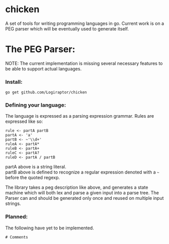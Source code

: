 chicken
=========

A set of tools for writing programming languages in go. Current work is on a PEG parser which will be eventually used to generate itself.

The PEG Parser:
======

NOTE: The current implementation is missing several necessary features to be able to support actual languages.

### Install:
    go get github.com/Logiraptor/chicken


### Defining your language:
The language is expressed as a parsing expression grammar. Rules are expressed like so:

    rule <- partA partB
    partA <- 'a'
    partB <- ~'\\d+'
    ruleA <- partA*
    ruleB <- partA+
    ruleC <- partA?
    ruleD <- partA / partB

partA above is a string literal.  
partB above is defined to recognize a regular expression denoted with a `~` before the quoted regexp.

The library takes a peg description like above, and generates a state machine which will both lex and parse a given input into a parse tree. The Parser can and should be generated only once and reused on multiple input strings.

### Planned:
The following have yet to be implemented.

    # Comments